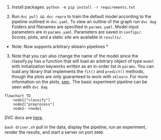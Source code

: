 1. Install packages. `python -m pip install -r requirements.txt`

2. Run `dvc pull && dvc repro` to train the default model according to the pipeline outlined in `dvc.yaml`. To view an outline of the graph run `dvc dag`
Folders and filenames are specified in `params.yaml`. Model input parameters are in `params.yaml`. Parameters are saved in `configs/`. Scores, plots, and a static site are available in `results/`.

* Note: Now supports arbitrary sklearn pipelines *

3. Note that you can also change the name of the model since the classify.py has a function that will load an arbitrary object of type `model` with initialization keyworks written as an in-order list in `params`. You can load any library that implements the `fit()` and `predict()` methods, though the plots are only guaranteed to work with `sklearn`. For more information on the plots, [see:](https://www.scikit-yb.org/en/latest/api/contrib/wrapper.html).
The basic experiment pipeline can be seen with
```dvc dag```
```mermaid
flowchart TD
	node1["classify"]
	node2["preprocess"]
	node2-->node1
```
DVC docs are [here](dvc.org).

```bash driver.sh``` pull in the data, display the pipeline, run an experiment, render the results, and start a server on port `8000`.
